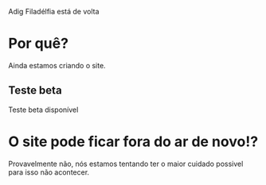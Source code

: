Adig Filadélfia está de volta

# Por quê?
Ainda estamos criando o site.

## Teste beta
Teste beta disponível

# O site pode ficar fora do ar de novo!?
Provavelmente não, nós estamos tentando ter o maior cuidado possivel para isso não acontecer.
